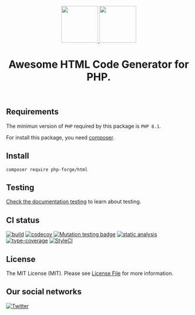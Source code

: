 <p align="center">
    <a href="https://github.com/php-forge/html" target="_blank">
        <img src="https://avatars.githubusercontent.com/u/103309199?s%25253D400%252526u%25253Dca3561c692f53ed7eb290d3bb226a2828741606f%252526v%25253D4" height="100px">
    </a>
    <a href="https://developer.mozilla.org/en-US/docs/Web/HTML" target="_blank">
        <img src="https://upload.wikimedia.org/wikipedia/commons/6/61/HTML5_logo_and_wordmark.svg" height="100px">
    </a>    
    <h1 align="center">Awesome HTML Code Generator for PHP.</h1>
    <br>
</p>

## Requirements

The minimun version of `PHP` required by this package is `PHP 8.1`.

For install this package, you need [composer](https://getcomposer.org/).

## Install

```shell
composer require php-forge/html
```

## Testing

[Check the documentation testing](/docs/testing.md) to learn about testing.

## CI status

[![build](https://github.com/php-forge/html/actions/workflows/build.yml/badge.svg)](https://github.com/php-forge/html/actions/workflows/build.yml)
[![codecov](https://codecov.io/gh/php-forge/html/branch/main/graph/badge.svg?token=CEBVCYZNQK)](https://codecov.io/gh/php-forge/html)
[![Mutation testing badge](https://img.shields.io/endpoint?style=flat&url=https%3A%2F%2Fbadge-api.stryker-mutator.io%2Fgithub.com%2Fphp-forge%2Fhtml%2Fmain)](https://dashboard.stryker-mutator.io/reports/github.com/php-forge/html/main)
[![static analysis](https://github.com/php-forge/html/actions/workflows/static.yml/badge.svg)](https://github.com/php-forge/html/actions/workflows/static.yml)
[![type-coverage](https://shepherd.dev/github/php-forge/html/coverage.svg)](https://shepherd.dev/github/yiii-tools/html)
[![StyleCI](https://github.styleci.io/repos/495122539/shield?branch=main)](https://github.styleci.io/repos/495122539?branch=main)

## License

The MIT License (MIT). Please see [License File](LICENSE.md) for more information.

## Our social networks

[![Twitter](https://img.shields.io/badge/twitter-follow-1DA1F2?logo=twitter&logoColor=1DA1F2&labelColor=555555?style=flat)](https://twitter.com/Terabytesoftw)
